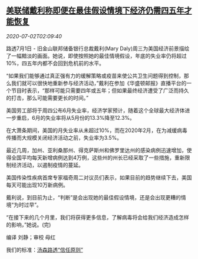 <!--1593656597000-->
[美联储戴利称即便在最佳假设情境下经济仍需四五年才能恢复](https://cn.reuters.com/article/usa-fed-daly-0701-wedn-idCNKBS24309Z)
------

<div><i>2020-07-02T02:09:40</i></div><div class="StandardArticleBody_body"><p>路透7月1日 - 旧金山联邦储备银行总裁戴利(Mary Daly)周三为美国经济前景描绘了一幅黯淡的画面。她说，即使按照她的最佳情境假设，年底的失业率仍将超过10%，四五年内都不会回到危机前的水平。 </p><p>“如果我们能够通过真正强有力的缓解策略或疫苗来使公共卫生问题得到控制，那么我们就可以很快地重新参与经济活动，”戴利在参加《华盛顿邮报》直播平台的一个节目时表示，“那样可能只需要四年或五年；但如果最终经济遭受了广泛而持久的打击，那么可能需要更长的时间。” </p><p>美国劳工部将于周四公布6月失业率，经济学家预计，随着这个全球最大经济体进一步重启，6月的失业率将从5月份的13.3%降至12.3%。 </p><p>在大萧条期间，美国的月失业率从未超过10%，而在2020年2月，在为减缓病毒传播而大规模关闭经济活动之前，失业率为3.5%。 </p><p>最近几周，加州、亚利桑那州、得克萨斯州和佛罗里达州的感染病例迅速增加，使得全国平均每天新增病例达到4万例，这些州的州长已经采取了一些措施，重新限制经济活动，以遏制疫情的蔓延。 </p><p>美国传染性疾病首席专家福奇周二对议员们表示，如果目前的趋势继续下去，美国每天可能出现10万新病例。 </p><p>戴利说，到目前为止，“判断”是会出现她的最佳假设情境，还是会出现更糟的情境“为时过早”。 </p><p>“在接下来的几个月里，我们将获得更多信息，了解病毒将会给我们经济造成怎样的影响，”她说。(完) </p><div class="Attribution_container"><div class="Attribution_attribution"><p class="Attribution_content">编译 刘静；审校 母红 </p></div></div><div class="StandardArticleBody_trustBadgeContainer"><span class="StandardArticleBody_trustBadgeTitle">我们的标准：</span><span class="trustBadgeUrl"><a href="https://www.thomsonreuters.cn/content/dam/openweb/documents/pdf/china/brochures/about-us-1.pdf">汤森路透“信任原则”</a></span></div></div>
